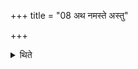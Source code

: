 +++
title = "08 अथ नमस्ते अस्तु"

+++

<details><summary>थिते</summary>

अथ नमस्ते अस्तु मा मा हिंसीरिति द्वाभ्यामग्निमभिमृश्यैकादश समिष्टयजूंषि जुहोति ८
</details>
